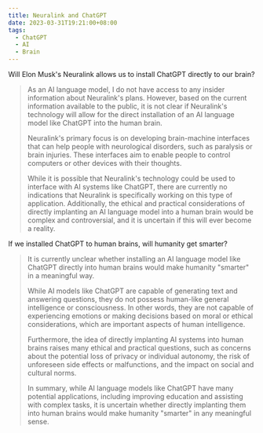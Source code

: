 ```yaml
---
title: Neuralink and ChatGPT
date: 2023-03-31T19:21:00+08:00
tags:
  - ChatGPT
  - AI
  - Brain
---
```

Will Elon Musk's Neuralink allows us to install ChatGPT directly to our brain?

> As an AI language model, I do not have access to any insider information about Neuralink's plans. However, based on the current information available to the public, it is not clear if Neuralink's technology will allow for the direct installation of an AI language model like ChatGPT into the human brain.
> 
> Neuralink's primary focus is on developing brain-machine interfaces that can help people with neurological disorders, such as paralysis or brain injuries. These interfaces aim to enable people to control computers or other devices with their thoughts.
> 
> While it is possible that Neuralink's technology could be used to interface with AI systems like ChatGPT, there are currently no indications that Neuralink is specifically working on this type of application. Additionally, the ethical and practical considerations of directly implanting an AI language model into a human brain would be complex and controversial, and it is uncertain if this will ever become a reality.

If we installed ChatGPT to human brains, will humanity get smarter?

> It is currently unclear whether installing an AI language model like ChatGPT directly into human brains would make humanity "smarter" in a meaningful way.
> 
> While AI models like ChatGPT are capable of generating text and answering questions, they do not possess human-like general intelligence or consciousness. In other words, they are not capable of experiencing emotions or making decisions based on moral or ethical considerations, which are important aspects of human intelligence.
> 
> Furthermore, the idea of directly implanting AI systems into human brains raises many ethical and practical questions, such as concerns about the potential loss of privacy or individual autonomy, the risk of unforeseen side effects or malfunctions, and the impact on social and cultural norms.
> 
> In summary, while AI language models like ChatGPT have many potential applications, including improving education and assisting with complex tasks, it is uncertain whether directly implanting them into human brains would make humanity "smarter" in any meaningful sense.